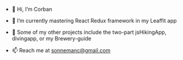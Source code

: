 - 👋 Hi, I’m Corban

- 🌱 I’m currently mastering React Redux framework in my Leaffit app
- 💞️ Some of my other projects include the two-part jsHikingApp, divingapp, or my Brewery-guide
- 📫 Reach me at sonnemanc@gmail.com

<!---
sonnemanc/sonnemanc is a ✨ special ✨ repository because its `README.md` (this file) appears on your GitHub profile.
You can click the Preview link to take a look at your changes.
--->
